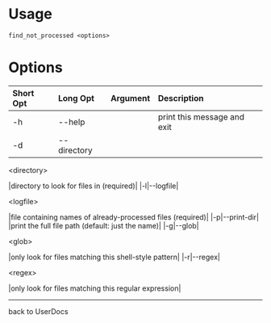 # Usage #

`find_not_processed <options> `



# Options #
|**Short Opt**|**Long Opt**|**Argument**|**Description**|
|:------------|:-----------|:-----------|:--------------|
|-h|--help|  |print this message and exit|
|-d|--directory|

&lt;directory&gt;

 |directory to look for files in (required)|
|-l|--logfile|

&lt;logfile&gt;

 |file containing names of already-processed files (required)|
|-p|--print-dir|  |print the full file path (default: just the name)|
|-g|--glob|

&lt;glob&gt;

 |only look for files matching this shell-style pattern|
|-r|--regex|

&lt;regex&gt;

 |only look for files matching this regular expression|


---

back to UserDocs